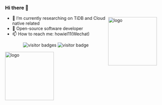 ### Hi there 👋
<img src="https://github-readme-stats.vercel.app/api?username=Howie59&show_icons=true" alt="logo" height="160" align="right" style="margin: 5px; " />



- 🔭 I’m currently researching on TiDB and Cloud native related
- 🌱 Open-source software developer
- 📫 How to reach me: howiel11(Wechat)

<!--
**Howie59/Howie59** is a ✨ _special_ ✨ repository because its `README.md` (this file) appears on your GitHub profile.

Here are some ideas to get you started:

- 🔭 I’m currently working on ...
- 🌱 I’m currently learning ...
- 👯 I’m looking to collaborate on ...
- 🤔 I’m looking for help with ...
- 💬 Ask me about ...
- 📫 How to reach me: ...
- 😄 Pronouns: ...
- ⚡ Fun fact: ...
-->
<p  align="center">
<img src="https://visitor-badge.laobi.icu/badge?page_id=Howie59" alt="visitor badges"/>
<img src="https://komarev.com/ghpvc/?username=Howie59&label=Visitors" alt="visitor badge"/>       
</p>
<img src="https://github-profile-trophy.vercel.app/?username=Howie59&theme=flat&column=7&margin-w=10" alt="logo" height="160" align="center" />
